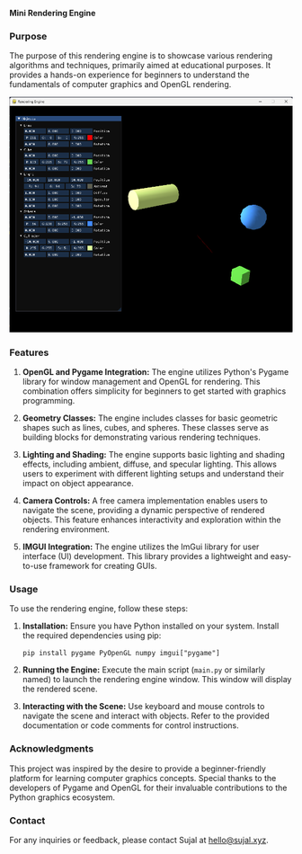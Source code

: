 **Mini Rendering Engine**

### Purpose
The purpose of this rendering engine is to showcase various rendering algorithms and techniques, primarily aimed at educational purposes. It provides a hands-on experience for beginners to understand the fundamentals of computer graphics and OpenGL rendering.

![Renderer Screenshot](./assets/image1.png)

### Features
1. **OpenGL and Pygame Integration:** The engine utilizes Python's Pygame library for window management and OpenGL for rendering. This combination offers simplicity for beginners to get started with graphics programming.
  
2. **Geometry Classes:** The engine includes classes for basic geometric shapes such as lines, cubes, and spheres. These classes serve as building blocks for demonstrating various rendering techniques.
  
3. **Lighting and Shading:** The engine supports basic lighting and shading effects, including ambient, diffuse, and specular lighting. This allows users to experiment with different lighting setups and understand their impact on object appearance.

4. **Camera Controls:** A free camera implementation enables users to navigate the scene, providing a dynamic perspective of rendered objects. This feature enhances interactivity and exploration within the rendering environment.

5. **IMGUI Integration:** The engine utilizes the ImGui library for user interface (UI) development. This library provides a lightweight and easy-to-use framework for creating GUIs.

### Usage
To use the rendering engine, follow these steps:

1. **Installation:** Ensure you have Python installed on your system. Install the required dependencies using pip:
   ```
   pip install pygame PyOpenGL numpy imgui["pygame"]
   ```
   
2. **Running the Engine:** Execute the main script (`main.py` or similarly named) to launch the rendering engine window. This window will display the rendered scene.

3. **Interacting with the Scene:** Use keyboard and mouse controls to navigate the scene and interact with objects. Refer to the provided documentation or code comments for control instructions.


### Acknowledgments
This project was inspired by the desire to provide a beginner-friendly platform for learning computer graphics concepts. Special thanks to the developers of Pygame and OpenGL for their invaluable contributions to the Python graphics ecosystem.

### Contact
For any inquiries or feedback, please contact Sujal at hello@sujal.xyz.
